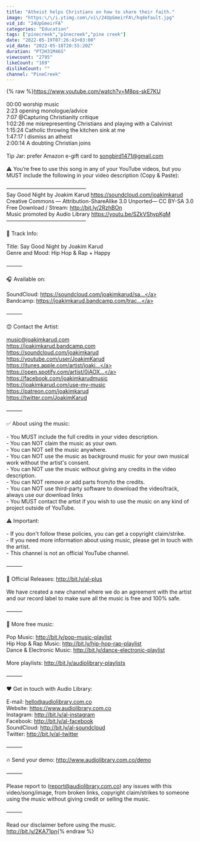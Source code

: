 ```yaml
---
title: "Atheist helps Christians on how to share their faith."
image: "https:\/\/i.ytimg.com\/vi\/24UpGmeirFA\/hqdefault.jpg"
vid_id: "24UpGmeirFA"
categories: "Education"
tags: ["pinecreek","p1necreek","pine creek"]
date: "2022-05-19T07:26:43+03:00"
vid_date: "2022-05-18T20:55:20Z"
duration: "PT2H31M46S"
viewcount: "2795"
likeCount: "169"
dislikeCount: ""
channel: "PineCreek"
---
```

{% raw %}<a rel="nofollow" target="blank" href="https://www.youtube.com/watch?v=M8ps-skE7KU">https://www.youtube.com/watch?v=M8ps-skE7KU</a><br /><br />00:00 worship music<br />2:23 opening monologue/advice<br />7:07 @Capturing Christianity critique<br />1:02:26 me misrepresenting Christians and playing with a Calvinist<br />1:15:24 Catholic throwing the kitchen sink at me<br />1:47:17 I dismiss an atheist<br />2:00:14 A doubting Christian joins<br /><br />Tip Jar: prefer Amazon e-gift card to songbird1471@gmail.com<br /><br />⚠️ You’re free to use this song in any of your YouTube videos, but you MUST include the following in your video description (Copy &amp; Paste):<br /><br />––––––––––––––––––––––––––––––<br />Say Good Night by Joakim Karud <a rel="nofollow" target="blank" href="https://soundcloud.com/joakimkarud">https://soundcloud.com/joakimkarud</a><br />Creative Commons — Attribution-ShareAlike 3.0 Unported— CC BY-SA 3.0 <br />Free Download / Stream: <a rel="nofollow" target="blank" href="http://bit.ly/2RzhBOn">http://bit.ly/2RzhBOn</a><br />Music promoted by Audio Library <a rel="nofollow" target="blank" href="https://youtu.be/SZkVShypKgM">https://youtu.be/SZkVShypKgM</a><br />––––––––––––––––––––––––––––––<br /><br />🎵 Track Info:<br /><br />Title: Say Good Night by Joakim Karud<br />Genre and Mood: Hip Hop &amp; Rap + Happy<br /><br />———<br /><br />🎧 Available on: <br /><br />SoundCloud: <a rel="nofollow" target="blank" href="https://soundcloud.com/joakimkarud/sa...">https://soundcloud.com/joakimkarud/sa...</a><br />Bandcamp: <a rel="nofollow" target="blank" href="https://joakimkarud.bandcamp.com/trac...">https://joakimkarud.bandcamp.com/trac...</a><br /><br />———<br /><br />😊 Contact the Artist:<br /><br />music@joakimkarud.com<br /><a rel="nofollow" target="blank" href="https://joakimkarud.bandcamp.com">https://joakimkarud.bandcamp.com</a><br /><a rel="nofollow" target="blank" href="https://soundcloud.com/joakimkarud">https://soundcloud.com/joakimkarud</a><br /><a rel="nofollow" target="blank" href="https://youtube.com/user/JoakimKarud">https://youtube.com/user/JoakimKarud</a><br /><a rel="nofollow" target="blank" href="https://itunes.apple.com/artist/joaki...">https://itunes.apple.com/artist/joaki...</a><br /><a rel="nofollow" target="blank" href="https://open.spotify.com/artist/0iAOX...">https://open.spotify.com/artist/0iAOX...</a><br /><a rel="nofollow" target="blank" href="https://facebook.com/joakimkarudmusic">https://facebook.com/joakimkarudmusic</a><br /><a rel="nofollow" target="blank" href="https://joakimkarud.com/use-my-music">https://joakimkarud.com/use-my-music</a><br /><a rel="nofollow" target="blank" href="https://patreon.com/joakimkarud">https://patreon.com/joakimkarud</a><br /><a rel="nofollow" target="blank" href="https://twitter.com/JoakimKarud">https://twitter.com/JoakimKarud</a><br /><br />———<br /><br />✅ About using the music:<br /><br />- You MUST include the full credits in your video description.<br />- You can NOT claim the music as your own.<br />- You can NOT sell the music anywhere.<br />- You can NOT use the music as background music for your own musical work without the artist's consent.<br />- You can NOT use the music without giving any credits in the video description.<br />- You can NOT remove or add parts from/to the credits.<br />- You can NOT use third-party software to download the video/track, always use our download links<br />- You MUST contact the artist if you wish to use the music on any kind of project outside of YouTube.<br /><br />⚠️ Important:<br /><br />- If you don't follow these policies, you can get a copyright claim/strike.<br />- If you need more information about using music, please get in touch with the artist.<br />- This channel is not an official YouTube channel.<br /><br />———<br /><br />🔴 Official Releases: <a rel="nofollow" target="blank" href="http://bit.ly/al-plus">http://bit.ly/al-plus</a><br /><br />We have created a new channel where we do an agreement with the artist and our record label to make sure all the music is free and 100% safe. <br /><br />———<br /><br />🔀 More free music:<br /><br />Pop Music: <a rel="nofollow" target="blank" href="http://bit.ly/pop-music-playlist">http://bit.ly/pop-music-playlist</a><br />Hip Hop &amp; Rap Music: <a rel="nofollow" target="blank" href="http://bit.ly/hip-hop-rap-playlist">http://bit.ly/hip-hop-rap-playlist</a><br />Dance &amp; Electronic Music: <a rel="nofollow" target="blank" href="http://bit.ly/dance-electronic-playlist">http://bit.ly/dance-electronic-playlist</a><br /><br />More playlists: <a rel="nofollow" target="blank" href="http://bit.ly/audiolibrary-playlists">http://bit.ly/audiolibrary-playlists</a><br /><br />———<br /><br />❤️ Get in touch with Audio Library:<br /><br />E-mail: hello@audiolibrary.com.co<br />Website: <a rel="nofollow" target="blank" href="https://www.audiolibrary.com.co">https://www.audiolibrary.com.co</a><br />Instagram: <a rel="nofollow" target="blank" href="http://bit.ly/al-instagram">http://bit.ly/al-instagram</a><br />Facebook: <a rel="nofollow" target="blank" href="http://bit.ly/al-facebook">http://bit.ly/al-facebook</a><br />SoundCloud: <a rel="nofollow" target="blank" href="http://bit.ly/al-soundcloud">http://bit.ly/al-soundcloud</a><br />Twitter: <a rel="nofollow" target="blank" href="http://bit.ly/aI-twitter">http://bit.ly/aI-twitter</a><br /><br />———<br /><br />🔥 Send your demo: <a rel="nofollow" target="blank" href="http://www.audiolibrary.com.co/demo">http://www.audiolibrary.com.co/demo</a><br /><br />———<br /><br />Please report to (report@audiolibrary.com.co) any issues with this video/song/image, from broken links, copyright claim/strikes to someone using the music without giving credit or selling the music.<br /><br />———<br /><br />Read our disclaimer before using the music.<br /><a rel="nofollow" target="blank" href="http://bit.ly/2KA71pn">http://bit.ly/2KA71pn</a>{% endraw %}
